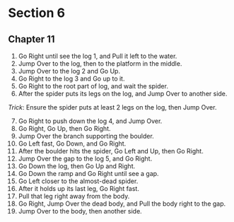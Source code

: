 # Section 6

## Chapter 11

1. Go Right until see the log 1, and Pull it left to the water.
2. Jump Over to the log, then to the platform in the middle.
3. Jump Over to the log 2 and Go Up.
4. Go Right to the log 3 and Go up to it.
5. Go Right to the root part of log, and wait the spider.
6. After the spider puts its legs on the log, and Jump Over to another side.

_Trick_: Ensure the spider puts at least 2 legs on the log, then Jump Over.

7. Go Right to push down the log 4, and Jump Over.
8. Go Right, Go Up, then Go Right.
9. Jump Over the branch supporting the boulder.
10. Go Left fast, Go Down, and Go Right.
11. After the boulder hits the spider, Go Left and Up, then Go Right.
12. Jump Over the gap to the log 5, and Go Right.
13. Go Down the log, then Go Up and Right.
14. Go Down the ramp and Go Right until see a gap.
15. Go Left closer to the almost-dead spider.
16. After it holds up its last leg, Go Right fast.
17. Pull that leg right away from the body.
18. Go Right, Jump Over the dead body, and Pull the body right to the gap.
19. Jump Over to the body, then another side.
